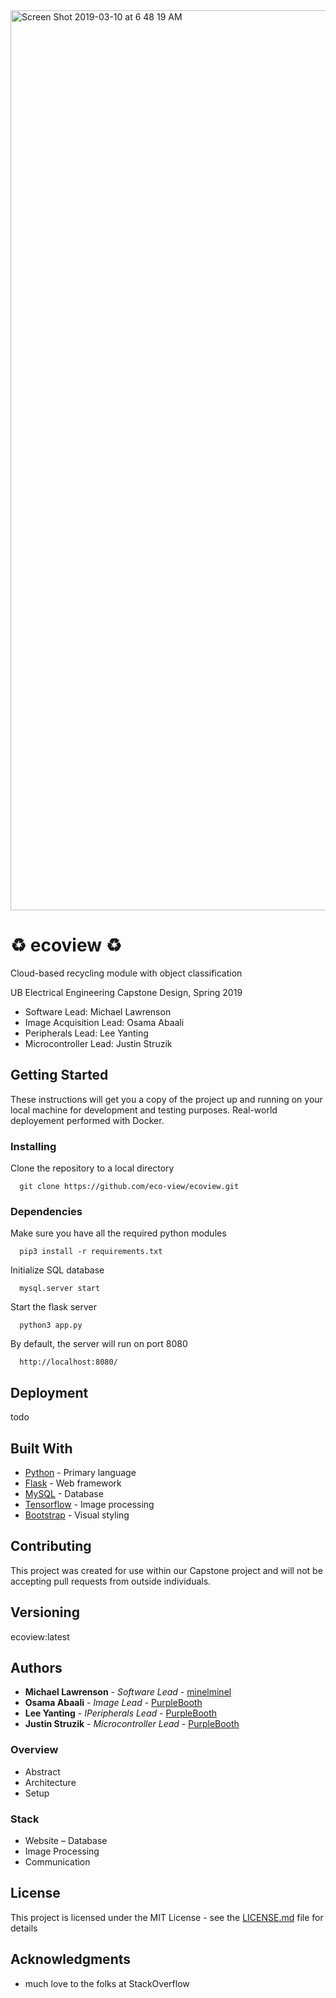 <img width="1440" alt="Screen Shot 2019-03-10 at 6 48 19 AM" src="https://user-images.githubusercontent.com/46664545/54083926-90358b80-4300-11e9-980c-6169ab2a98df.png">

# :recycle: ecoview :recycle:

Cloud-based recycling module with object classification

UB Electrical Engineering Capstone Design, Spring 2019
- Software Lead: Michael Lawrenson
- Image Acquisition Lead: Osama Abaali
- Peripherals Lead: Lee Yanting
- Microcontroller Lead: Justin Struzik

## Getting Started

These instructions will get you a copy of the project up and running on your local machine for development and testing purposes. Real-world deployement performed with Docker.

### Installing

Clone the repository to a local directory

```
  git clone https://github.com/eco-view/ecoview.git
```

### Dependencies

Make sure you have all the required python modules
```
  pip3 install -r requirements.txt
```

Initialize SQL database

```
  mysql.server start
```

Start the flask server

```
  python3 app.py
```

By default, the server will run on port 8080

```
  http://localhost:8080/
```


## Deployment

todo

## Built With

* [Python](https://www.python.org/) - Primary language
* [Flask](http://flask.pocoo.org/) - Web framework
* [MySQL](https://www.mysql.com/) - Database
* [Tensorflow](https://www.tensorflow.org/) - Image processing
* [Bootstrap](https://getbootstrap.com/) - Visual styling

## Contributing

This project was created for use within our Capstone project and will not be accepting pull requests from outside individuals.

## Versioning

ecoview:latest

## Authors

* **Michael Lawrenson** - *Software Lead* - [minelminel](https://github.com/minelminel)
* **Osama Abaali** - *Image Lead* - [PurpleBooth](https://github.com/PurpleBooth)
* **Lee Yanting** - *IPeripherals Lead* - [PurpleBooth](https://github.com/PurpleBooth)
* **Justin Struzik** - *Microcontroller Lead* - [PurpleBooth](https://github.com/PurpleBooth)



### Overview
- Abstract
- Architecture
- Setup

### Stack
- Website
– Database
- Image Processing
- Communication

## License

This project is licensed under the MIT License - see the [LICENSE.md](LICENSE.md) file for details

## Acknowledgments

* much love to the folks at StackOverflow

